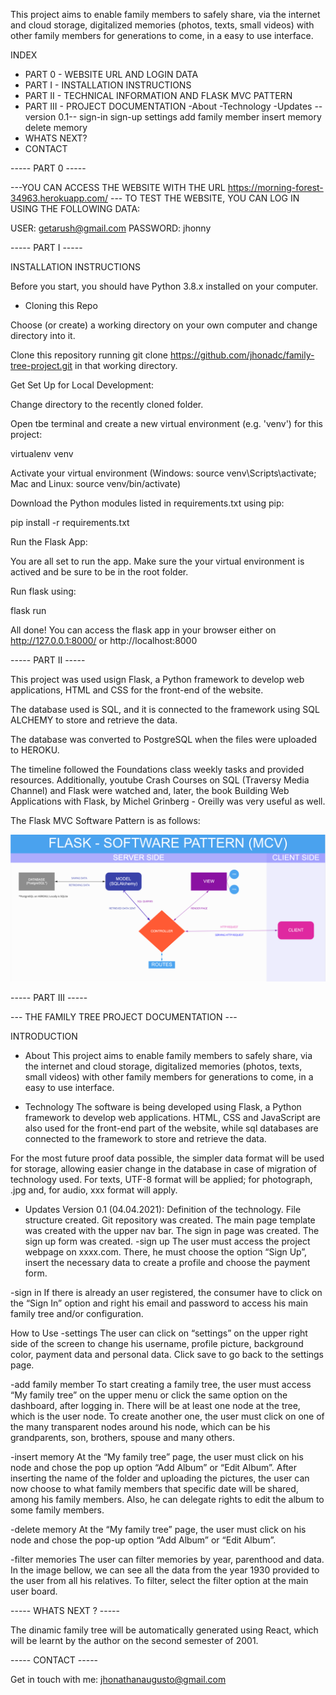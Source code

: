 This project aims to enable family members to safely share, via the internet and cloud storage, digitalized memories (photos, texts, small videos) with other family members for generations to come, in a easy to use interface.

INDEX
- PART 0 - WEBSITE URL AND LOGIN DATA
- PART I - INSTALLATION INSTRUCTIONS
- PART II - TECHNICAL INFORMATION AND FLASK MVC PATTERN
- PART III - PROJECT DOCUMENTATION
  -About
  -Technology
  -Updates
  --version 0.1--
      sign-in
      sign-up
      settings
      add family member
      insert memory
      delete memory
- WHATS NEXT?
- CONTACT

----- PART 0 -----

---YOU CAN ACCESS THE WEBSITE WITH THE URL https://morning-forest-34963.herokuapp.com/ ---
TO TEST THE WEBSITE, YOU CAN LOG IN USING THE FOLLOWING DATA:

USER: getarush@gmail.com
PASSWORD: jhonny


----- PART I -----

INSTALLATION INSTRUCTIONS 

Before you start, you should have Python 3.8.x installed on your computer.


- Cloning this Repo

Choose (or create) a working directory on your own computer and change directory into it.

Clone this repository running git clone https://github.com/jhonadc/family-tree-project.git in that working directory.

Get Set Up for Local Development:

Change directory to the recently cloned folder. 

Open tbe terminal and create a new virtual environment (e.g. 'venv') for this project:

virtualenv venv

Activate your virtual environment (Windows: source venv\Scripts\activate; Mac and Linux: source venv/bin/activate)

Download the Python modules listed in requirements.txt using pip:

pip install -r requirements.txt

Run the Flask App:

You are all set to run the app. Make sure the your virtual environment is actived and be sure to be in the root folder.

Run flask using:

flask run

All done! You can access the flask app in your browser either on http://127.0.0.1:8000/ or http://localhost:8000

----- PART II -----

This project was used usign Flask, a Python framework to develop web applications, HTML and CSS for the front-end of the website. 

The database used is SQL, and it is connected to the framework using SQL ALCHEMY to store and retrieve the data.

The database was converted to PostgreSQL when the files were uploaded to HEROKU.

The timeline followed the Foundations class weekly tasks and provided resources. Additionally, youtube Crash Courses on SQL (Traversy Media Channel) and Flask were watched and, later, the book Building Web Applications with Flask, by Michel Grinberg - Oreilly was very useful as well. 

The Flask MVC Software Pattern is as follows: 

![alt text](https://github.com/jhonadc/family-tree-project/blob/main/MVC%20soft%20pattern%20FLASK.png?raw=true)



----- PART III -----

--- THE FAMILY TREE PROJECT DOCUMENTATION ---

INTRODUCTION

- About
This project aims to enable family members to safely share, via the internet and cloud storage, digitalized memories (photos, texts, small videos) with other family members for generations to come, in a easy to use interface.

- Technology
The software is being developed using Flask, a Python framework to develop web applications. HTML, CSS and JavaScript are also used for the front-end part of the website, while sql databases are connected to the framework to store and retrieve the data.

For the most future proof data possible, the simpler data format will be used for storage, allowing easier change in the database in case of migration of technology used. For texts, UTF-8 format will be applied; for photograph, .jpg and, for audio, xxx format will apply.

- Updates
Version 0.1 (04.04.2021):
Definition of the technology.
File structure created.
Git repository was created.
The main page template was created with the upper nav bar.
The sign in page was created.
The sign up form was created.
-sign up
The user must access the project webpage on xxxx.com. There, he must choose the option “Sign Up”, insert the necessary data to create a profile and choose the payment form.

-sign in
If there is already an user registered, the consumer have to click on the “Sign In” option and right his email and password to access his main family tree and/or configuration.

How to Use
-settings
The user can click on “settings” on the upper right side of the screen to change his username, profile picture, background color, payment data and personal data. Click save to go back to the settings page.

-add family member
To start creating a family tree, the user must access “My family tree” on the upper menu or click the same option on the dashboard, after logging in. There will be at least one node at the tree, which is the user node. To create another one, the user must click on one of the many transparent nodes around his node, which can be his grandparents, son, brothers, spouse and many others.

-insert memory
At the “My family tree” page, the user must click on his node and chose the pop up option “Add Album” or “Edit Album”. After inserting the name of the folder and uploading the pictures, the user can now choose to what family members that specific date will be shared, among his family members. Also, he can delegate rights to edit the album to some family members.

-delete memory
At the “My family tree” page, the user must click on his node and chose the pop-up option “Add Album” or “Edit Album”.

-filter memories
The user can filter memories by year, parenthood and data. In the image bellow, we can see all the data from the year 1930 provided to the user from all his relatives. To filter, select the filter option at the main user board.

----- WHATS NEXT ? -----

The dinamic family tree will be automatically generated using React, which will be learnt by the author on the second semester of 2001.

----- CONTACT -----

Get in touch with me: jhonathanaugusto@gmail.com
